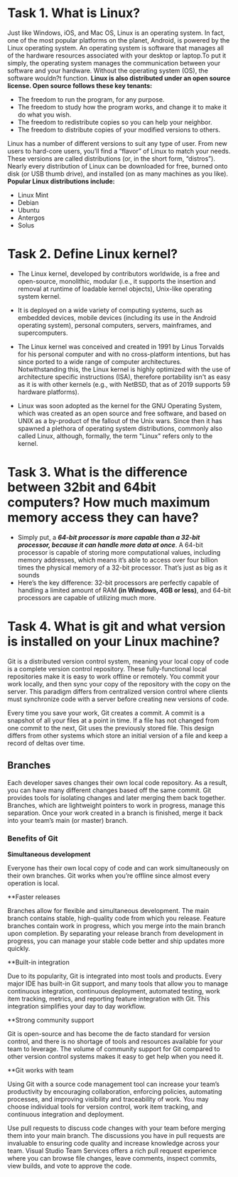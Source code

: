 # Task 1. What is Linux?
Just like Windows, iOS, and Mac OS, Linux is an operating system. In fact, one of the most popular platforms on the planet, Android, is powered by the Linux operating system. An operating system is software that manages all of the hardware resources associated with your desktop or laptop.To put it simply, the operating system manages the communication between your software and your hardware. Without the operating system (OS), the software wouldn?t function.
**Linux is also distributed under an open source license. Open source follows these key tenants:**
- The freedom to run the program, for any purpose.
- The freedom to study how the program works, and change it to make it do what you wish.
- The freedom to redistribute copies so you can help your neighbor.
- The freedom to distribute copies of your modified versions to others.

Linux has a number of different versions to suit any type of user. From new users to hard-core users, you’ll find a “flavor” of Linux to match your needs. These versions are called distributions (or, in the short form, “distros”). Nearly every distribution of Linux can be downloaded for free, burned onto disk (or USB thumb drive), and installed (on as many machines as you like).
**Popular Linux distributions include:**
- Linux Mint
- Debian
- Ubuntu
- Antergos
- Solus

# Task 2. Define Linux kernel?
- The Linux kernel, developed by contributors worldwide, is a free and open-source, monolithic, modular (i.e., it supports the insertion and removal at runtime of loadable kernel objects), Unix-like operating system kernel.

- It is deployed on a wide variety of computing systems, such as embedded devices, mobile devices (including its use in the Android operating system), personal computers, servers, mainframes, and supercomputers.

- The Linux kernel was conceived and created in 1991 by Linus Torvalds for his personal computer and with no cross-platform intentions, but has since ported to a wide range of computer architectures. Notwithstanding this, the Linux kernel is highly optimized with the use of architecture specific instructions (ISA), therefore portability isn't as easy as it is with other kernels (e.g., with NetBSD, that as of 2019 supports 59 hardware platforms).

- Linux was soon adopted as the kernel for the GNU Operating System, which was created as an open source and free software, and based on UNIX as a by-product of the fallout of the Unix wars. Since then it has spawned a plethora of operating system distributions, commonly also called Linux, although, formally, the term "Linux" refers only to the kernel.

# Task 3.  What is the difference between 32bit and 64bit computers? How much maximum memory access they can have?
- Simply put, a ***64-bit processor is more capable than a 32-bit processor, because it can handle more data at once***. A 64-bit processor is capable of storing more computational values, including memory addresses, which means it’s able to access over four billion times the physical memory of a 32-bit processor. That’s just as big as it sounds
- Here’s the key difference: 32-bit processors are perfectly capable of handling a limited amount of RAM **(in Windows, 4GB or less)**, and 64-bit processors are capable of utilizing much more.
# Task 4. What is git and what version is installed on your Linux machine?
Git is a distributed version control system, meaning your local copy of code is a complete version control repository. These fully-functional local repositories make it is easy to work offline or remotely. You commit your work locally, and then sync your copy of the repository with the copy on the server. This paradigm differs from centralized version control where clients must synchronize code with a server before creating new versions of code.

Every time you save your work, Git creates a commit. A commit is a snapshot of all your files at a point in time. If a file has not changed from one commit to the next, Git uses the previously stored file. This design differs from other systems which store an initial version of a file and keep a record of deltas over time.

## Branches

Each developer saves changes their own local code repository. As a result, you can have many different changes based off the same commit. Git provides tools for isolating changes and later merging them back together. Branches, which are lightweight pointers to work in progress, manage this separation. Once your work created in a branch is finished, merge it back into your team’s main (or master) branch.

### Benefits of Git

**Simultaneous development**

Everyone has their own local copy of code and can work simultaneously on their own branches. Git works when you’re offline since almost every operation is local.

**Faster releases

Branches allow for flexible and simultaneous development. The main branch contains stable, high-quality code from which you release. Feature branches contain work in progress, which you merge into the main branch upon completion. By separating your release branch from development in progress, you can manage your stable code better and ship updates more quickly.

**Built-in integration

Due to its popularity, Git is integrated into most tools and products. Every major IDE has built-in Git support, and many tools that allow you to manage continuous integration, continuous deployment, automated testing, work item tracking, metrics, and reporting feature integration with Git. This integration simplifies your day to day workflow.

**Strong community support

Git is open-source and has become the de facto standard for version control, and there is no shortage of tools and resources available for your team to leverage. The volume of community support for Git compared to other version control systems makes it easy to get help when you need it.

**Git works with team

Using Git with a source code management tool can increase your team’s productivity by encouraging collaboration, enforcing policies, automating processes, and improving visibility and traceability of work. You may choose individual tools for version control, work item tracking, and continuous integration and deployment.

Use pull requests to discuss code changes with your team before merging them into your main branch. The discussions you have in pull requests are invaluable to ensuring code quality and increase knowledge across your team. Visual Studio Team Services offers a rich pull request experience where you can browse file changes, leave comments, inspect commits, view builds, and vote to approve the code.
